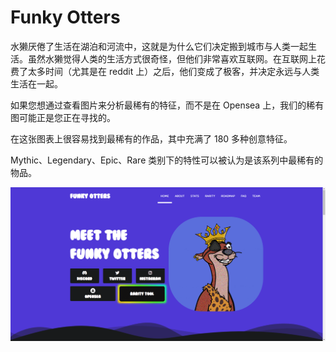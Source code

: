 # Funky Otters

水獭厌倦了生活在湖泊和河流中，这就是为什么它们决定搬到城市与人类一起生活。虽然水獭觉得人类的生活方式很奇怪，但他们非常喜欢互联网。在互联网上花费了太多时间（尤其是在 reddit 上）之后，他们变成了极客，并决定永远与人类生活在一起。

如果您想通过查看图片来分析最稀有的特征，而不是在 Opensea 上，我们的稀有图可能正是您正在寻找的。

在这张图表上很容易找到最稀有的作品，其中充满了 180 多种创意特征。

Mythic、Legendary、Epic、Rare 类别下的特性可以被认为是该系列中最稀有的物品。

![nft](1661710311506.png)
